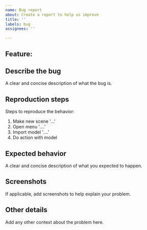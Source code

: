 ```yaml
---
name: Bug report
about: Create a report to help us improve
title: ''
labels: bug
assignees: ''

---
```


## Feature: 

## Describe the bug
A clear and concise description of what the bug is.

## Reproduction steps
Steps to reproduce the behavior:
1. Make new scene '...'
2. Open menu '....'
3. Import model '....'
4. Do action with model

## Expected behavior
A clear and concise description of what you expected to happen.

## Screenshots
If applicable, add screenshots to help explain your problem.

## Other details
Add any other context about the problem here.
